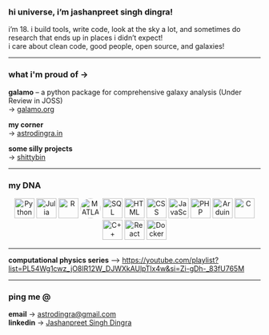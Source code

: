 ### hi universe, i’m jashanpreet singh dingra!  

i’m 18. i build tools, write code, look at the sky a lot, and sometimes do research that ends up in places i didn’t expect!  
i care about clean code, good people, open source, and galaxies!  

---

### what i'm proud of →  

**galamo** – a python package for comprehensive galaxy analysis  (Under Review in JOSS) <br>
→ [galamo.org](https://www.galamo.org)  

**my corner**  
→ [astrodingra.in](https://www.astrodingra.in)  

**some silly projects**  
→ [shittybin](https://github.com/shittybin)  

---

### my DNA

<p align="center">
  <img src="https://cdn.jsdelivr.net/gh/devicons/devicon/icons/python/python-original.svg" alt="Python" width="40" height="40"/>
  <img src="https://cdn.jsdelivr.net/gh/devicons/devicon/icons/julia/julia-original.svg" alt="Julia" width="40" height="40"/>
  <img src="https://cdn.jsdelivr.net/gh/devicons/devicon/icons/r/r-original.svg" alt="R" width="40" height="40"/>
  <img src="https://upload.wikimedia.org/wikipedia/commons/2/21/Matlab_Logo.png" alt="MATLAB" width="40" height="40" style="border-radius: 50%"/>
  <img src="https://cdn.jsdelivr.net/gh/devicons/devicon/icons/mysql/mysql-original.svg" alt="SQL" width="40" height="40"/>
  <img src="https://cdn.jsdelivr.net/gh/devicons/devicon/icons/html5/html5-original.svg" alt="HTML" width="40" height="40"/>
  <img src="https://cdn.jsdelivr.net/gh/devicons/devicon/icons/css3/css3-original.svg" alt="CSS" width="40" height="40"/>
  <img src="https://cdn.jsdelivr.net/gh/devicons/devicon/icons/javascript/javascript-original.svg" alt="JavaScript" width="40" height="40"/>
  <img src="https://cdn.jsdelivr.net/gh/devicons/devicon/icons/php/php-original.svg" alt="PHP" width="40" height="40"/>
  <img src="https://cdn.jsdelivr.net/gh/devicons/devicon/icons/arduino/arduino-original.svg" alt="Arduino" width="40" height="40"/>
  <img src="https://cdn.jsdelivr.net/gh/devicons/devicon/icons/c/c-original.svg" alt="C" width="40" height="40"/>
  <img src="https://cdn.jsdelivr.net/gh/devicons/devicon/icons/cplusplus/cplusplus-original.svg" alt="C++" width="40" height="40"/>
  <img src="https://cdn.jsdelivr.net/gh/devicons/devicon/icons/react/react-original.svg" alt="React" width="40" height="40"/>
  <img src="https://cdn.jsdelivr.net/gh/devicons/devicon/icons/docker/docker-original.svg" alt="Docker" width="40" height="40"/>

</p>  

---

**computational physics series** --> https://youtube.com/playlist?list=PL54Wg1cwz_jO8lR12W_DJWXkAUlpTlx4w&si=Zi-gDh-_83fU765M

---

### ping me @  

**email** → [astrodingra@gmail.com](mailto:astrodingra@gmail.com)  
**linkedin** → [Jashanpreet Singh Dingra](https://www.linkedin.com/in/jashanpreet-singh-dingra-2046b4206/)  
